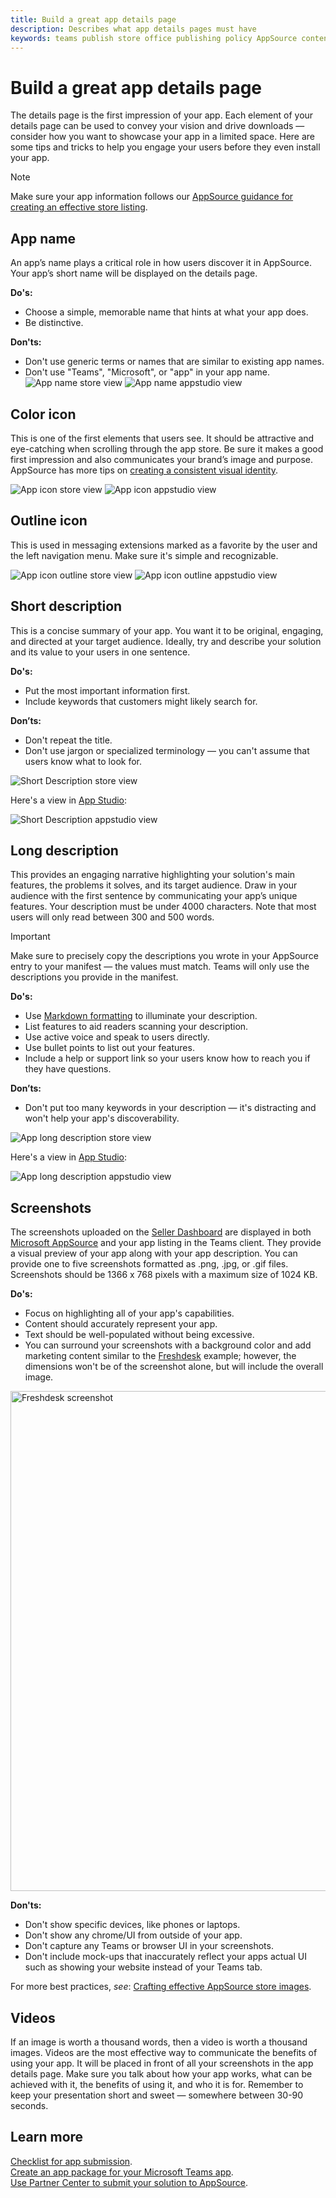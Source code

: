 ```yaml
---
title: Build a great app details page 
description: Describes what app details pages must have 
keywords: teams publish store office publishing policy AppSource content
---
```


# Build a great app details page

The details page is the first impression of your app. Each element of your details page can be used to convey your vision and drive downloads — consider how you want to showcase your app in a limited space. Here are some tips and tricks to help you engage your users before they even install your app.

> [!NOTE]
> Make sure your app information follows our [AppSource guidance for creating an effective store listing](/office/dev/store/create-effective-office-store-listings).

## App name

An app’s name plays a critical role in how users discover it in AppSource. Your app’s short name will be displayed on the details page.

**Do's:**

* Choose a simple, memorable name that hints at what your app does.
* Be distinctive.

**Don'ts:**

* Don't use generic terms or names that are similar to existing app names.
* Don't use "Teams", "Microsoft", or "app" in your app name.
![App name store view](~/assets/images/store-detail-page/AppName-02.png)
![App name appstudio view](~/assets/images/store-detail-page/AppName-01.png)

## Color icon

This is one of the first elements that users see. It should be attractive and eye-catching when scrolling through the app store. Be sure it makes a good first impression and also communicates your brand’s image and purpose. AppSource has more tips on [creating a consistent visual identity](/office/dev/store/create-effective-office-store-listings#create-a-consistent-visual-identity).

![App icon store view](~/assets/images/store-detail-page/AppIcon-02.png)
![App icon appstudio view](~/assets/images/store-detail-page/AppIcon-01.png)

## Outline icon

This is used in messaging extensions marked as a favorite by the user and the left navigation menu. Make sure it's simple and recognizable.

![App icon outline store view](~/assets/images/store-detail-page/AppIconOutline-02.png)
![App icon outline appstudio view](~/assets/images/store-detail-page/AppIconOutline-01.png)

## Short description

This is a concise summary of your app. You want it to be original, engaging, and directed at your target audience. Ideally, try and describe your solution and its value to your users in one sentence.

**Do's:**

* Put the most important information first.
* Include keywords that customers might likely search for.

**Don’ts:**

* Don't repeat the title.
* Don't use jargon or specialized terminology — you can't assume that users know what to look for.

![Short Description store view](~/assets/images/store-detail-page/ShortDescription-02.png)

Here's a view in [App Studio](https://aka.ms/InstallTeamsAppStudio):

![Short Description  appstudio view](~/assets/images/store-detail-page/ShortDescription-01.png)

## Long description

This provides an engaging narrative highlighting your solution's main features, the problems it solves, and its target audience. Draw in your audience with the first sentence by communicating your app’s unique features. Your description must be under 4000 characters. Note that most users will only read between 300 and 500 words.

>[!IMPORTANT]
> Make sure to precisely copy the descriptions you wrote in your AppSource entry to your manifest — the values must match. Teams will only use the descriptions you provide in the manifest.

**Do's:**

* Use [Markdown formatting](https://support.office.com/article/use-markdown-formatting-in-teams-4d10bd65-55e2-4b2d-a1f3-2bebdcd2c772) to illuminate your description.  
* List features to aid readers scanning your description.
* Use active voice and speak to users directly.
* Use bullet points to list out your features.
* Include a help or support link so your users know how to reach you if they have questions.

**Don’ts:**

* Don't put too many keywords in your description — it's distracting and won't help your app's discoverability.

![App long description store view](~/assets/images/store-detail-page/LongDescription-02.png)

Here's a view in [App Studio](https://aka.ms/InstallTeamsAppStudio):

![App long description appstudio view](~/assets/images/store-detail-page/LongDescription-01.png)

## Screenshots

The screenshots uploaded on the [Seller Dashboard](https://sellerdashboard.microsoft.com/Registration) are displayed in both [Microsoft AppSource](https://appsource.microsoft.com/marketplace/apps?product=office%3Bteams&page=1) and your app listing in the Teams client. They provide a visual preview of your app along with your app description.
You can provide one to five screenshots formatted as .png, .jpg, or .gif files. Screenshots should be 1366 x 768 pixels with a maximum size of 1024 KB.

**Do's:**

* Focus on highlighting all of your app's capabilities.
* Content should accurately represent your app.
* Text should be well-populated without being excessive.
* You can surround your screenshots with a background color and add marketing content similar to the [Freshdesk](https://appsource.microsoft.com/product/office/WA104381505?src=office&tab=Overview) example; however, the dimensions won't be of the screenshot alone, but will include the overall image.

<img width="800px" title="Freshdesk screenshot" src="~/assets/images/freshdesk.png" />

**Don'ts:**

* Don't show specific devices, like phones or laptops.
* Don't show any chrome/UI from outside of your app.
* Don't capture any Teams or browser UI in your screenshots.
* Don't include mock-ups that inaccurately reflect your apps actual UI such as showing your website instead of your Teams tab.

For more best practices, *see*: [Crafting effective AppSource store images](/office/dev/store/craft-effective-appsource-store-images).

## Videos

If an image is worth a thousand words, then a video is worth a thousand images. Videos are the most effective way to communicate the benefits of using your app. It will be placed in front of all your screenshots in the app details page. Make sure you talk about how your app works, what can be achieved with it, the benefits of using it, and who it is for. Remember to keep your presentation short and sweet — somewhere between 30-90 seconds.

## Learn more

[Checklist for app submission](~/concepts/deploy-and-publish/appsource/publish.md).  
[Create an app package for your Microsoft Teams app](~/concepts/build-and-test/apps-package.md).  
[Use Partner Center to submit your solution to AppSource](/office/dev/store/use-partner-center-to-submit-to-appsource).
